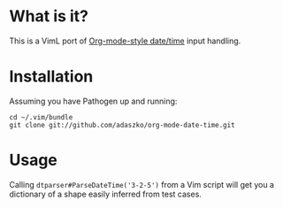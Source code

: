 What is it?
===========

This is a VimL port of [Org-mode-style date/time](http://orgmode.org/manual/The-date_002ftime-prompt.html#The-date_002ftime-prompt) input handling.


Installation
============

Assuming you have Pathogen up and running:

    cd ~/.vim/bundle
    git clone git://github.com/adaszko/org-mode-date-time.git


Usage
=====

Calling `dtparser#ParseDateTime('3-2-5')` from a Vim script will get you a dictionary of a shape easily inferred from test cases.
